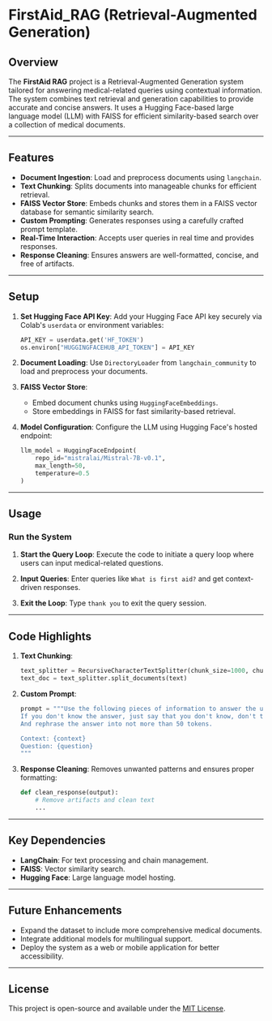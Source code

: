 # FirstAid_RAG (Retrieval-Augmented Generation)

## Overview
The **FirstAid RAG** project is a Retrieval-Augmented Generation system tailored for answering medical-related queries using contextual information. The system combines text retrieval and generation capabilities to provide accurate and concise answers. It uses a Hugging Face-based large language model (LLM) with FAISS for efficient similarity-based search over a collection of medical documents.

---

## Features
- **Document Ingestion**: Load and preprocess documents using `langchain`.
- **Text Chunking**: Splits documents into manageable chunks for efficient retrieval.
- **FAISS Vector Store**: Embeds chunks and stores them in a FAISS vector database for semantic similarity search.
- **Custom Prompting**: Generates responses using a carefully crafted prompt template.
- **Real-Time Interaction**: Accepts user queries in real time and provides responses.
- **Response Cleaning**: Ensures answers are well-formatted, concise, and free of artifacts.

---

## Setup
1. **Set Hugging Face API Key**:
   Add your Hugging Face API key securely via Colab's `userdata` or environment variables:

   ```python
   API_KEY = userdata.get('HF_TOKEN')
   os.environ["HUGGINGFACEHUB_API_TOKEN"] = API_KEY
   ```

2. **Document Loading**:
   Use `DirectoryLoader` from `langchain_community` to load and preprocess your documents.

3. **FAISS Vector Store**:
   - Embed document chunks using `HuggingFaceEmbeddings`.
   - Store embeddings in FAISS for fast similarity-based retrieval.

4. **Model Configuration**:
   Configure the LLM using Hugging Face's hosted endpoint:

   ```python
   llm_model = HuggingFaceEndpoint(
       repo_id="mistralai/Mistral-7B-v0.1",
       max_length=50,
       temperature=0.5
   )
   ```

---

## Usage
### Run the System
1. **Start the Query Loop**:
   Execute the code to initiate a query loop where users can input medical-related questions.

2. **Input Queries**:
   Enter queries like `What is first aid?` and get context-driven responses.

3. **Exit the Loop**:
   Type `thank you` to exit the query session.

---

## Code Highlights
1. **Text Chunking**:
   ```python
   text_splitter = RecursiveCharacterTextSplitter(chunk_size=1000, chunk_overlap=400)
   text_doc = text_splitter.split_documents(text)
   ```

2. **Custom Prompt**:
   ```python
   prompt = """Use the following pieces of information to answer the user's question.
   If you don't know the answer, just say that you don't know, don't try to make up an answer.
   And rephrase the answer into not more than 50 tokens.

   Context: {context}
   Question: {question}
   """
   ```

3. **Response Cleaning**:
   Removes unwanted patterns and ensures proper formatting:
   ```python
   def clean_response(output):
       # Remove artifacts and clean text
       ...
   ```

---

## Key Dependencies
- **LangChain**: For text processing and chain management.
- **FAISS**: Vector similarity search.
- **Hugging Face**: Large language model hosting.

---

## Future Enhancements
- Expand the dataset to include more comprehensive medical documents.
- Integrate additional models for multilingual support.
- Deploy the system as a web or mobile application for better accessibility.

---

## License
This project is open-source and available under the [MIT License](LICENSE).

